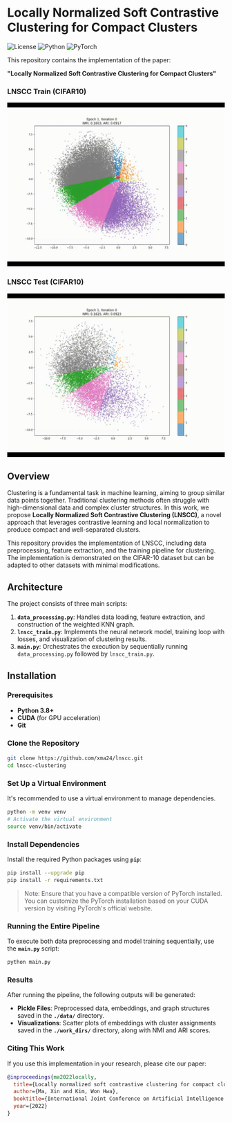 # Locally Normalized Soft Contrastive Clustering for Compact Clusters

![License](https://img.shields.io/badge/license-MIT-blue.svg)
![Python](https://img.shields.io/badge/python-3.8%2B-blue.svg)
![PyTorch](https://img.shields.io/badge/PyTorch-1.7.1%2B-orange.svg)

This repository contains the implementation of the paper:

**"Locally Normalized Soft Contrastive Clustering for Compact Clusters"**

### LNSCC Train (CIFAR10)

<img src="github/lnscc_train.gif" alt="LNSCC Train (CIFAR10)" width="640" />

### LNSCC Test (CIFAR10)

<img src="github/lnscc_test.gif" alt="LNSCC Test (CIFAR10)" width="640" />

## Overview

Clustering is a fundamental task in machine learning, aiming to group similar data points together. Traditional clustering methods often struggle with high-dimensional data and complex cluster structures. In this work, we propose **Locally Normalized Soft Contrastive Clustering (LNSCC)**, a novel approach that leverages contrastive learning and local normalization to produce compact and well-separated clusters.

This repository provides the implementation of LNSCC, including data preprocessing, feature extraction, and the training pipeline for clustering. The implementation is demonstrated on the CIFAR-10 dataset but can be adapted to other datasets with minimal modifications.

## Architecture

The project consists of three main scripts:

1. **`data_processing.py`**: Handles data loading, feature extraction, and construction of the weighted KNN graph.
2. **`lnscc_train.py`**: Implements the neural network model, training loop with losses, and visualization of clustering results.
3. **`main.py`**: Orchestrates the execution by sequentially running `data_processing.py` followed by `lnscc_train.py`.

## Installation

### Prerequisites

- **Python 3.8+**
- **CUDA** (for GPU acceleration)
- **Git**

### Clone the Repository

```bash
git clone https://github.com/xma24/lnscc.git
cd lnscc-clustering
```

### Set Up a Virtual Environment

It's recommended to use a virtual environment to manage dependencies.

```bash
python -m venv venv
# Activate the virtual environment
source venv/bin/activate
```

### Install Dependencies

Install the required Python packages using **`pip`**:

```bash
pip install --upgrade pip
pip install -r requirements.txt
```

> Note: Ensure that you have a compatible version of PyTorch installed. You can customize the PyTorch installation based on your CUDA version by visiting PyTorch's official website.

### Running the Entire Pipeline

To execute both data preprocessing and model training sequentially, use the **`main.py`** script:

```bash
python main.py
```

### Results

After running the pipeline, the following outputs will be generated:

- **Pickle Files**: Preprocessed data, embeddings, and graph structures saved in the **`./data/`** directory.
- **Visualizations**: Scatter plots of embeddings with cluster assignments saved in the **`./work_dirs/`** directory, along with NMI and ARI scores.

### Citing This Work

If you use this implementation in your research, please cite our paper:

```bibtex
@inproceedings{ma2022locally,
  title={Locally normalized soft contrastive clustering for compact clusters},
  author={Ma, Xin and Kim, Won Hwa},
  booktitle={International Joint Conference on Artificial Intelligence (IJCAI)},
  year={2022}
}
```
